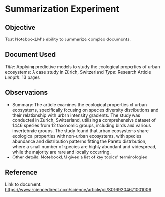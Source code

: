 # Summarization Experiment

## Objective
Test NotebookLM's ability to summarize complex documents.

## Document Used
*Title*: Applying predictive models to study the ecological properties of urban
ecosystems: A case study in Zürich, Switzerland
*Type*: Research Article   
*Length*: 13 pages 

## Observations
- Summary: The article examines the ecological properties of urban ecosystems, specifically focusing on species diversity distributions and their relationship with urban intensity gradients. The study was conducted in Zurich, Switzerland, utilising a comprehensive dataset of 1446 species from 12 taxonomic groups, including birds and various invertebrate groups.
The study found that urban ecosystems share ecological properties with non-urban ecosystems, with species abundance and distribution patterns fitting the Pareto distribution, where a small number of species are highly abundant and widespread, while the majority are rare and locally occurring.
- Other details: NotebookLM gives a list of key topics' terminologies

## Reference
Link to document: https://www.sciencedirect.com/science/article/pii/S0169204621001006

